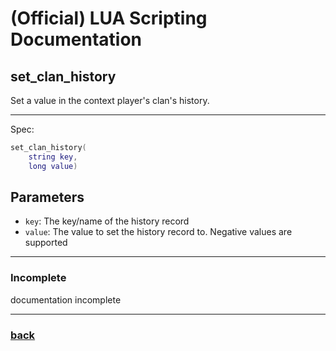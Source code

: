 
# (Official) LUA Scripting Documentation

## set_clan_history

Set a value in the context player's clan's history.

___

Spec:

```lua
set_clan_history(
	string key,
	long value)
```

## Parameters

- `key`: The key/name of the history record
- `value`: The value to set the history record to. Negative values are supported

___

### Incomplete

documentation incomplete

___

### [back](../history)
